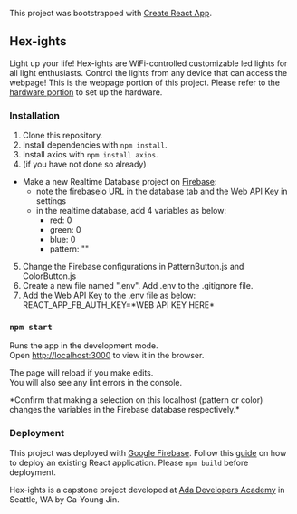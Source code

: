 This project was bootstrapped with [Create React App](https://github.com/facebook/create-react-app).

## Hex-ights

Light up your life! Hex-ights are WiFi-controlled customizable led lights for all light enthusiasts. 
Control the lights from any device that can access the webpage! This is the webpage portion of this project. Please refer to the [hardware portion](https://github.com/gyjin/hex-ights-esp8266/blob/master/README.md) to set up the hardware. 

### Installation
1. Clone this repository.
2. Install dependencies with `npm install`.
3. Install axios with `npm install axios`.
4. (if you have not done so already)<br />
- Make a new Realtime Database project on [Firebase](https://firebase.google.com/): 
  - note the firebaseio URL in the database tab and the Web API Key in settings
  - in the realtime database, add 4 variables as below:
    - red: 0
    - green: 0
    - blue: 0
    - pattern: ""
    
5. Change the Firebase configurations in PatternButton.js and ColorButton.js
6. Create a new file named ".env". Add .env to the .gitignore file. 
7. Add the Web API Key to the .env file as below:<br />
REACT_APP_FB_AUTH_KEY=\*WEB API KEY HERE\*

### `npm start`

Runs the app in the development mode.<br />
Open [http://localhost:3000](http://localhost:3000) to view it in the browser.

The page will reload if you make edits.<br />
You will also see any lint errors in the console.

\*Confirm that making a selection on this localhost (pattern or color) changes the variables in the Firebase database respectively.\*

### Deployment
This project was deployed with [Google Firebase](https://firebase.google.com/docs/hosting/deploying).
Follow this [guide](https://www.robinwieruch.de/firebase-deploy-react-js) on how to deploy an existing React application.
Please `npm build` before deployment. 

Hex-ights is a capstone project developed at [Ada Developers Academy](https://adadevelopersacademy.org/) in Seattle, WA by Ga-Young Jin. 
